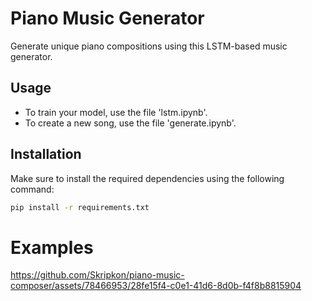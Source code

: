 # Piano Music Generator

Generate unique piano compositions using this LSTM-based music generator.

## Usage
- To train your model, use the file 'lstm.ipynb'.
- To create a new song, use the file 'generate.ipynb'.

## Installation
Make sure to install the required dependencies using the following command:
```bash
pip install -r requirements.txt
```

# Examples 

https://github.com/Skripkon/piano-music-composer/assets/78466953/28fe15f4-c0e1-41d6-8d0b-f4f8b8815904
